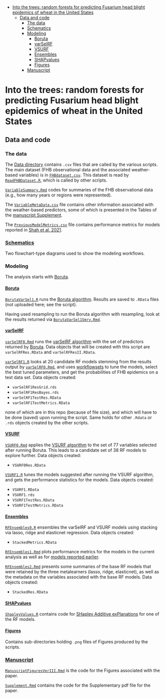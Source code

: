 
-   <a
    href="#into-the-trees-random-forests-for-predicting-fusarium-head-blight-epidemics-of-wheat-in-the-united-states"
    id="toc-into-the-trees-random-forests-for-predicting-fusarium-head-blight-epidemics-of-wheat-in-the-united-states">Into
    the trees: random forests for predicting Fusarium head blight epidemics
    of wheat in the United States</a>
    -   <a href="#data-and-code" id="toc-data-and-code">Data and code</a>
        -   <a href="#the-data" id="toc-the-data">The data</a>
        -   <a href="#schematics" id="toc-schematics"><span>Schematics</span></a>
        -   <a href="#modeling" id="toc-modeling">Modeling</a>
            -   <a href="#boruta" id="toc-boruta"><span>Boruta</span></a>
            -   <a href="#varselrf" id="toc-varselrf"><span>varSelRF</span></a>
            -   <a href="#vsurf" id="toc-vsurf"><span>VSURF</span></a>
            -   <a href="#ensembles" id="toc-ensembles"><span>Ensembles</span></a>
            -   <a href="#shapvalues" id="toc-shapvalues"><span>SHAPvalues</span></a>
            -   <a href="#figures" id="toc-figures"><span>Figures</span></a>
        -   <a href="#manuscript" id="toc-manuscript"><span>Manuscript</span></a>

# Into the trees: random forests for predicting Fusarium head blight epidemics of wheat in the United States

## Data and code

### The data

The [Data directory](Data) contains `.csv` files that are called by the
various scripts. The main dataset (FHB observational data and the
associated weather-based variables) is in
[`FHBdataset.csv`](Data/FHBdataset.csv). This dataset is read by
[`ReadFHBDataset.R`](ReadFHBDataset.R), which is called by other
scripts.

[`VariableSummary.Rmd`](VariableSummary.Rmd) codes for summaries of the
FHB observational data (e.g., how many years or regions were
represented).

The [`VariableMetaData.csv`](Data/VariableMetaData.csv) file contains
other information associated with the weather-based predictors, some of
which is presented in the Tables of the [manuscript
Supplement](Manuscript/Supplement.Rmd).

The [`PreviousModelMetrics.csv`](Data/PreviousModelMetrics.csv) file
contains performance metrics for models reported in [Shah et
al. 2021](https://journals.plos.org/ploscompbiol/article?id=10.1371/journal.pcbi.1008831).

### [Schematics](Schematics)

Two flowchart-type diagrams used to show the modeling workflows.

### Modeling

The analysis starts with [Boruta](Boruta).

#### [Boruta](Boruta)

[`BorutaVarSel1.R`](Boruta/BorutaVarSel1.R) runs the [Boruta
algorithm](https://mbq.github.io/Boruta/). Results are saved to `.RData`
files (not uploaded here; see the script).

Having used resampling to run the Boruta algorithm with resampling, look
at the results returned via
[`BorutaVarSel1Smry.Rmd`](Boruta/BorutaVarSel1Smry.Rmd).

#### [varSelRF](varSelRF)

[`varSelRF0.Rmd`](varSelRF/varSelRF0.Rmd) runs the [varSelRF
algorithm](https://github.com/rdiaz02/varSelRF) with the set of
predictors returned by [Boruta](Boruta). Data objects that will be
created with this script are `varSelRFRes.RData` and
`varSelRFResII.RData`.

[`varSelRF1.R`](varSelRF/varSelRF1.R) looks at 20 candidate RF models
stemming from the results output by
[`varSelRF0.Rmd`](varSelRF/varSelRF0.Rmd), and uses
[workflowsets](https://workflowsets.tidymodels.org/) to tune the models,
select the best tuned parameters, and get the probabilities of FHB
epidemics on a test data set. Data objects created:

-   `varSelRF1ResGrid.rds`
-   `varSelRF1ResBayes.rds`
-   `varSelRF1TestRes.RData`
-   `varSelRF1TestMetrics.RData`

none of which are in this repo (because of file size), and which will
have to be done (saved) upon running the script. Same holds for other
`.Rdata` or `.rds` objects created by the other scripts.

#### [VSURF](VSURF)

[`VSURF0.Rmd`](VSURF/VSURF0.Rmd) applies the [VSURF
algorithm](https://github.com/robingenuer/VSURF) to the set of 77
variables selected after running Boruta. This leads to a candidate set
of 38 RF models to explore further. Data objects created:

-   `VSURF0Res.RData`

[`VSURF1.R`](VSURF/VSURF1.R) tunes the models suggested after running
the VSURF algorithm, and gets the performance statistics for the models.
Data objects created:

-   `VSURF1.RData`
-   `VSURF1.rds`
-   `VSURF1TestRes.RData`
-   `VSURF1TestMetrics.RData`

#### [Ensembles](Ensembles)

[`RFEnsembles0.R`](Ensembles/RFEnsembles0.R) ensembles the varSelRF and
VSURF models using stacking via lasso, ridge and elasticnet regression.
Data objects created:

-   `StackedMetrics.RData`

[`RFEnsembles1.Rmd`](Ensembles/RFEnsembles1.Rmd) plots performance
metrics for the models in the current analysis as well as for [models
reported
earlier](https://journals.plos.org/ploscompbiol/article?id=10.1371/journal.pcbi.1008831).

[`RFEnsembles2.Rmd`](Ensembles/RFEnsembles2.Rmd) presents some summaries
of the base RF models that were retained by the three metalearners
(lasso, ridge, elasticnet), as well as the metadata on the variables
associated with the base RF models. Data objects created:

-   `StackedRes.RData`

#### [SHAPvalues](SHAPvalues)

[`ShapleyValues.R`](SHAPvalues/ShapleyValues.R) contains code for
[SHapley Additive exPlanations](https://github.com/slundberg/shap) for
one of the RF models.

#### [Figures](Figures)

Contains sub-directories holding `.png` files of Figures produced by the
scripts.

### [Manuscript](Manuscript)

[`ManuscriptFiguresVerIII.Rmd`](Manuscript/ManuscriptFiguresVerIII.Rmd)
is the code for the Figures associated with the paper.

[`Supplement.Rmd`](Manuscript/Supplement.Rmd) contains the code for the
Supplementary pdf file for the paper.
